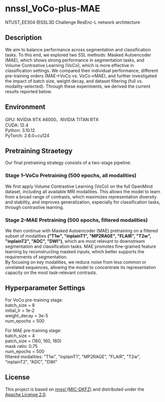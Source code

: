 # nnssl_VoCo-plus-MAE
NTUST_EE304 @SSL3D Challenge
ResEnc-L network architecture

## Description
We aim to balance performance across segmentation and classification tasks.
To this end, we explored two SSL methods: Masked Autoencoder (MAE), which shows strong performance in segmentation tasks, and Volume Contrastive Learning (VoCo), which is more effective in classification settings.
We compared their individual performance, different pre-training orders (MAE→VoCo vs. VoCo→MAE), and further investigated the impact of batch size, weight decay, and dataset filtering (full vs. modality-selected).
Through these experiments, we derived the current results reported below.

## Environment
GPU: NVIDIA RTX A6000、NVIDIA TITAN RTX  
CUDA: 12.4  
Python: 3.10.12  
PyTorch: 2.6.0+cu124  

## Pretraining Straetegy
Our final pretraining strategy consists of a two-stage pipeline:  
### Stage 1–VoCo Pretraining (500 epochs, all modalities)
We first apply Volume Contrastive Learning (VoCo) on the full OpenMind dataset, including all available MRI modalities.
This allows the model to learn from a broad range of contrasts, which maximizes representation diversity and stability, and improves generalization, especially for classification tasks, through contrastive learning.

### Stage 2–MAE Pretraining (500 epochs, filtered modalities)

We then continue with Masked Autoencoder (MAE) pretraining on a filtered subset of modalities **("T1w", "inplainT1", "MP2RAGE", "FLAIR", "T2w", "inplainT2", "ADC", "DWI")**, which are most relevant to downstream segmentation and classification tasks.
MAE promotes fine-grained feature learning by reconstructing masked inputs, which better supports the requirements of segmentation.  
By focusing on key modalities, we reduce noise from less common or unrelated sequences, allowing the model to concentrate its representation capacity on the most task-relevant contrasts.

## Hyperparameter Settings
For VoCo pre-training stage:  
batch_size = 8  
initial_lr = 1e-2  
weight_decay = 3e-5  
num_epochs = 500  

For MAE pre-training stage:  
batch_size = 4  
patch_size = (160, 160, 160)  
mask ratio: 0.75  
num_epochs = 500  
filtered modalities: "T1w", "inplainT1", "MP2RAGE", "FLAIR", "T2w", "inplainT2", "ADC", "DWI"

## License
This project is based on [nnssl (MIC-DKFZ)](https://github.com/MIC-DKFZ/nnssl)
and distributed under the [Apache License 2.0](LICENSE).
